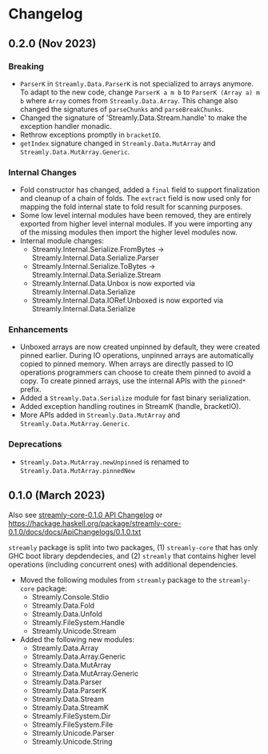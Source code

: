 # Changelog

## 0.2.0 (Nov 2023)

### Breaking

* `ParserK` in `Streamly.Data.ParserK` is not specialized to arrays anymore. To
  adapt to the new code, change `ParserK a m b` to `ParserK (Array a) m b` where
  `Array` comes from `Streamly.Data.Array`. This change also changed the
  signatures of `parseChunks` and `parseBreakChunks`.
* Changed the signature of 'Streamly.Data.Stream.handle' to make the
  exception handler monadic.
* Rethrow exceptions promptly in `bracketIO`.
* `getIndex` signature changed in `Streamly.Data.MutArray` and
  `Streamly.Data.MutArray.Generic`.

### Internal Changes

* Fold constructor has changed, added a `final` field to support
  finalization and cleanup of a chain of folds. The `extract` field is
  now used only for mapping the fold internal state to fold result for
  scanning purposes.
* Some low level internal modules have been removed, they are entirely
  exported from higher level internal modules. If you were importing any
  of the missing modules then import the higher level modules now.
* Internal module changes:
  * Streamly.Internal.Serialize.FromBytes -> Streamly.Internal.Data.Serialize.Parser
  * Streamly.Internal.Serialize.ToBytes ->   Streamly.Internal.Data.Serialize.Stream
  * Streamly.Internal.Data.Unbox is now exported via Streamly.Internal.Data.Serialize
  * Streamly.Internal.Data.IORef.Unboxed is now exported via Streamly.Internal.Data.Serialize

### Enhancements

* Unboxed arrays are now created unpinned by default, they were
  created pinned earlier. During IO operations, unpinned arrays are
  automatically copied to pinned memory. When arrays are directly passed
  to IO operations programmers can choose to create them pinned to avoid a
  copy.  To create pinned arrays, use the internal APIs with the `pinned*`
  prefix.
* Added a `Streamly.Data.Serialize` module for fast binary serialization.
* Added exception handling routines in StreamK (handle, bracketIO).
* More APIs added in `Streamly.Data.MutArray` and 
  `Streamly.Data.MutArray.Generic`.

### Deprecations

* `Streamly.Data.MutArray.newUnpinned` is renamed to
  `Streamly.Data.MutArray.pinnedNew`

## 0.1.0 (March 2023)

Also see [streamly-core-0.1.0 API Changelog](/core/docs/ApiChangelogs/0.1.0.txt) or
https://hackage.haskell.org/package/streamly-core-0.1.0/docs/docs/ApiChangelogs/0.1.0.txt

`streamly` package is split into two packages, (1) `streamly-core` that
has only GHC boot library depdendecies, and (2) `streamly` that contains
higher level operations (including concurrent ones) with additional
dependencies.

* Moved the following modules from `streamly` package to the
  `streamly-core` package:
  * Streamly.Console.Stdio
  * Streamly.Data.Fold
  * Streamly.Data.Unfold
  * Streamly.FileSystem.Handle
  * Streamly.Unicode.Stream
* Added the following new modules:
  * Streamly.Data.Array
  * Streamly.Data.Array.Generic
  * Streamly.Data.MutArray
  * Streamly.Data.MutArray.Generic
  * Streamly.Data.Parser
  * Streamly.Data.ParserK
  * Streamly.Data.Stream
  * Streamly.Data.StreamK
  * Streamly.FileSystem.Dir
  * Streamly.FileSystem.File
  * Streamly.Unicode.Parser
  * Streamly.Unicode.String
